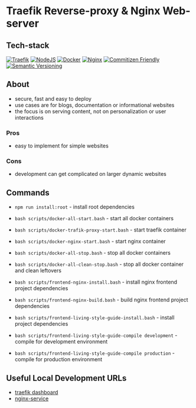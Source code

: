 # Traefik Reverse-proxy & Nginx Web-server

## Tech-stack

[![Traefik](https://img.shields.io/badge/Traefik-v2-green)](https://traefik.io/)
[![NodeJS](https://img.shields.io/badge/NodeJS-14.19.1-green)](https://nodejs.org/docs/latest-v14.x/api/)
[![Docker](https://img.shields.io/badge/Docker-20-blue)](https://docs.docker.com/release-notes/)
[![Nginx](https://img.shields.io/badge/Nginx-1.21.6-green)](https://www.nginx.com/)
[![Commitizen Friendly](https://img.shields.io/badge/commitizen-friendly-brightgreen.svg)](http://commitizen.github.io/cz-cli/)
[![Semantic Versioning](https://img.shields.io/badge/Semantic%20Versioning-2.0.0-green)](https://semver.org/spec/v2.0.0.html)

## About
- secure, fast and easy to deploy
- use cases are for blogs, documentation or informational websites
- the focus is on serving content, not on personalization or user interactions

### Pros
- easy to implement for simple websites

### Cons
- development can get complicated on larger dynamic websites

## Commands

- `npm run install:root` - install root dependencies

- `bash scripts/docker-all-start.bash` - start all docker containers
- `bash scripts/docker-trafik-proxy-start.bash` - start traefik container
- `bash scripts/docker-nginx-start.bash` - start nginx container

- `bash scripts/docker-all-stop.bash` - stop all docker containers
- `bash scripts/docker-all-clean-stop.bash` - stop all docker container and clean leftovers

- `bash scripts/frontend-nginx-install.bash` - install nginx frontend project dependencies
- `bash scripts/frontend-nginx-build.bash` - build nginx frontend project dependencies

- `bash scripts/frontend-living-style-guide-install.bash` - install project dependencies
- `bash scripts/frontend-living-style-guide-compile development` - compile for development environment
- `bash scripts/frontend-living-style-guide-compile production` - compile for production environment

## Useful Local Development URLs

- [traefik dashboard](http://localhost:8080/dashboard)
- [nginx-service](https://nginx-traefik-proxy-nginx-server.localhost/)
